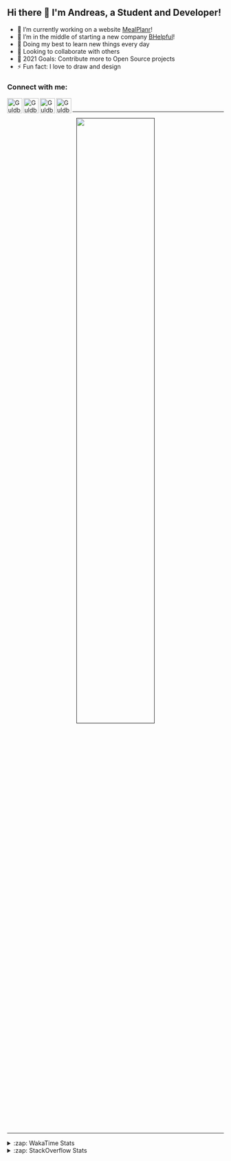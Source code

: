 ## Hi there 👋 I'm Andreas, a Student and Developer!

- 🔭 I’m currently working on a website [MealPlanr][MP]!
- 📑 I’m in the middle of starting a new company [BHelpful][BHelpful]!
- 🌱 Doing my best to learn new things every day
- 👯 Looking to collaborate with others
- 🥅 2021 Goals: Contribute more to Open Source projects
- ⚡ Fun fact: I love to draw and design

### Connect with me:

[<img align="left" alt="Guldberg | YouTube" width="35px" src="https://cdn1.iconfinder.com/data/icons/logotypes/32/youtube-512.png" />][youtube]
[<img align="left" alt="Guldberg | Twitter" width="35px" src="https://cdn1.iconfinder.com/data/icons/logotypes/32/square-twitter-512.png" />][twitter]
[<img align="left" alt="Guldberg | LinkedIn" width="35px" src="https://cdn1.iconfinder.com/data/icons/logotypes/32/square-linkedin-512.png" />][linkedin]
[<img align="left" alt="Guldberg | Instagram" width="35px" src="https://cdn2.iconfinder.com/data/icons/social-icons-33/128/Instagram-512.png" />][instagram]

<br />

---

<p align="center">
  <a href="">
    <img width="60% align="center" src="https://github-readme-stats.vercel.app/api?username=Andreasgdp&show_icons=true&count_private=true" />
  </a>
</p>

---

<details>
  <summary>:zap: WakaTime Stats</summary>

<br />

<!--START_SECTION:waka-->
![Profile Views](http://img.shields.io/badge/Profile%20Views-0-blue)

**I'm an Early 🐤** 

```text
🌞 Morning    234 commits    █████░░░░░░░░░░░░░░░░░░░░   21.99% 
🌆 Daytime    521 commits    ████████████░░░░░░░░░░░░░   48.97% 
🌃 Evening    291 commits    ██████░░░░░░░░░░░░░░░░░░░   27.35% 
🌙 Night      18 commits     ░░░░░░░░░░░░░░░░░░░░░░░░░   1.69%

```
📅 **I'm Most Productive on Sunday** 

```text
Monday       205 commits    ████░░░░░░░░░░░░░░░░░░░░░   19.27% 
Tuesday      115 commits    ██░░░░░░░░░░░░░░░░░░░░░░░   10.81% 
Wednesday    125 commits    ███░░░░░░░░░░░░░░░░░░░░░░   11.75% 
Thursday     111 commits    ██░░░░░░░░░░░░░░░░░░░░░░░   10.43% 
Friday       85 commits     ██░░░░░░░░░░░░░░░░░░░░░░░   7.99% 
Saturday     207 commits    ████░░░░░░░░░░░░░░░░░░░░░   19.45% 
Sunday       216 commits    █████░░░░░░░░░░░░░░░░░░░░   20.3%

```


📊 **This Week I Spent My Time On** 

```text
⌚︎ Time Zone: Europe/Copenhagen

💬 Programming Languages: 
TypeScript               4 hrs 5 mins        ████████████████░░░░░░░░░   66.41% 
YAML                     50 mins             ███░░░░░░░░░░░░░░░░░░░░░░   13.64% 
JSON                     33 mins             ██░░░░░░░░░░░░░░░░░░░░░░░   9.02% 
JavaScript               20 mins             █░░░░░░░░░░░░░░░░░░░░░░░░   5.67% 
Bash                     8 mins              ░░░░░░░░░░░░░░░░░░░░░░░░░   2.25%

🔥 Editors: 
VS Code                  6 hrs 9 mins        █████████████████████████   100.0%

🐱‍💻 Projects: 
Mealplanr-api            5 hrs 50 mins       ███████████████████████░░   95.0% 
web-frontend-app         9 mins              ░░░░░░░░░░░░░░░░░░░░░░░░░   2.69% 
Mealplanr                3 mins              ░░░░░░░░░░░░░░░░░░░░░░░░░   1.05% 
web-sources              3 mins              ░░░░░░░░░░░░░░░░░░░░░░░░░   0.99% 
robo-throw               0 secs              ░░░░░░░░░░░░░░░░░░░░░░░░░   0.27%

💻 Operating System: 
Mac                      3 hrs 33 mins       ██████████████░░░░░░░░░░░   57.78% 
Windows                  2 hrs 34 mins       ██████████░░░░░░░░░░░░░░░   41.95% 
Linux                    0 secs              ░░░░░░░░░░░░░░░░░░░░░░░░░   0.27%

```

**I Mostly Code in Python** 

```text
Python                   11 repos            █████████░░░░░░░░░░░░░░░░   37.93% 
C++                      5 repos             ████░░░░░░░░░░░░░░░░░░░░░   17.24% 
TypeScript               2 repos             █░░░░░░░░░░░░░░░░░░░░░░░░   6.9% 
HTML                     2 repos             █░░░░░░░░░░░░░░░░░░░░░░░░   6.9% 
Batchfile                2 repos             █░░░░░░░░░░░░░░░░░░░░░░░░   6.9%

```



 Last Updated on 05/10/2021
<!--END_SECTION:waka-->


</details>

<details>
  <summary>:zap: StackOverflow Stats</summary>
  
  <br />
  
  [![Andreas G.D Petersen StackOverflow](https://github-readme-stackoverflow.vercel.app/?userID=11050308)](https://stackoverflow.com/users/11050308/andreas-g-d-petersen)


</details>

<br />


[twitter]: https://twitter.com/Guldberg20
[youtube]: https://www.youtube.com/channel/UCORVtLIFnURPEo_Fo-MGv8A
[instagram]: https://www.instagram.com/andreasgdp/
[linkedin]: https://www.linkedin.com/in/andreasgdp/
[MP]: https://mealplanr.bhelpful.net/
[BHelpful]: https://github.com/BHelpful
